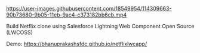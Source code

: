 
https://user-images.githubusercontent.com/18549954/114309663-90b73680-9b05-11eb-9ac4-c373182bb6cb.mp4

Build Netflix clone using Salesforce Lightning Web Component Open Source (LWCOSS)



Demo:
https://bhanuprakashsfdc.github.io/netflixlwcapp/
